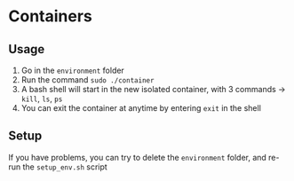 # Containers

## Usage

1. Go in the `environment` folder
2. Run the command `sudo ./container`
3. A bash shell will start in the new isolated container, with 3 commands -> `kill`, `ls`, `ps`
4. You can exit the container at anytime by entering `exit` in the shell

## Setup

If you have problems, you can try to delete the `environment` folder, and re-run the `setup_env.sh` script